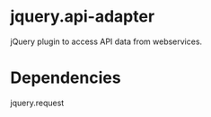 jquery.api-adapter
====================

jQuery plugin to access API data from webservices.

# Dependencies

jquery.request